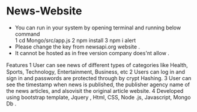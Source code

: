 # News-Website

* You can run in your system by opening terminal and running below command  
1  cd Mongo/src/app.js
2  npm install
3  npm i alert
* Please change the key from newsapi.org website .
* It cannot be hosted as in free version company does'nt allow .

Features
1  User can see news of diﬀerent types of categories like Health, Sports, Technology, Entertainment, Business, etc
2 Users can log in and sign in and passwords are protected through by crypt Hashing. 
3 User can see the timestamp when news is published, the publisher agency name of the news articles, and alsovisit the original article website.
4 Developed using bootstrap template, Jquery , Html, CSS, Node .js, Javascript, Mongo Db .

